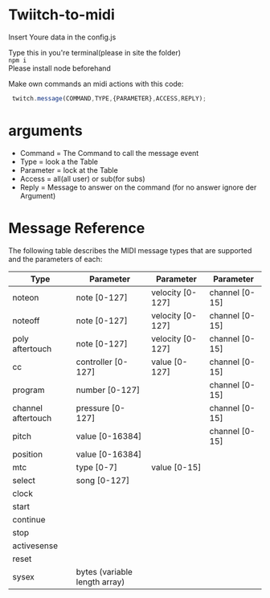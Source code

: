# Twiitch-to-midi
Insert Youre data in the config.js

Type this in you're terminal(please in site the folder)</br>
`npm i`</br>
Please install node beforehand

Make own commands an midi actions with this code:
```javascript
 twitch.message(COMMAND,TYPE,{PARAMETER},ACCESS,REPLY);

```
# arguments 
- Command = The Command to call the message event
- Type = look a the Table
- Parameter = lock at the Table
- Access = all(all user) or sub(for subs)
- Reply = Message to answer on the command (for no answer ignore der Argument)


# Message Reference
The following table describes the MIDI message types that are supported and the parameters of each:

| Type               | Parameter          | Parameter        | Parameter      |
|--------------------|--------------------|------------------|----------------|
| noteon             | note [0-127]       | velocity [0-127] | channel [0-15] |
| noteoff            | note [0-127]       | velocity [0-127] | channel [0-15] |
| poly aftertouch    | note [0-127]       | velocity [0-127] | channel [0-15] |
| cc                 | controller [0-127] | value [0-127]    | channel [0-15] |
| program            | number [0-127]     |                  | channel [0-15] |
| channel aftertouch | pressure [0-127]   |                  | channel [0-15] |
| pitch              | value [0-16384]    |                  | channel [0-15] |
| position           | value [0-16384]    |                  |                |
| mtc                | type [0-7]         | value [0-15]     |                |
| select             | song [0-127]       |                  |                |
| clock              |                    |                  |                |
| start              |                    |                  |                |
| continue           |                    |                  |                |
| stop               |                    |                  |                |
| activesense        |                    |                  |                |
| reset              |                    |                  |                |
| sysex              | bytes (variable length array) |             |                | 
